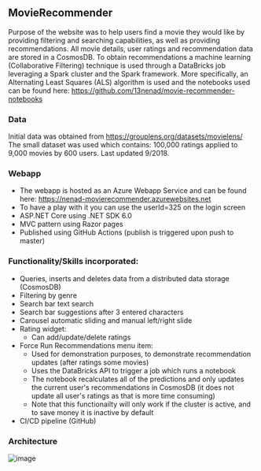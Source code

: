 ## MovieRecommender

Purpose of the website was to help users find a movie they would like by providing filtering and searching capabilities, as well as providing recommendations. All movie details, user ratings and recommendation data are stored in a CosmosDB. To obtain recommendations a machine learning (Collaborative Filtering) technique is used through a DataBricks job leveraging a Spark cluster and the Spark framework. More specifically, an Alternating Least Squares (ALS) algorithm is used and the notebooks used can be found here: https://github.com/13nenad/movie-recommender-notebooks

### Data
Initial data was obtained from https://grouplens.org/datasets/movielens/
The small dataset was used which contains: 100,000 ratings applied to 9,000 movies by 600 users. Last updated 9/2018.

### Webapp
- The webapp is hosted as an Azure Webapp Service and can be found here: https://nenad-movierecommender.azurewebsites.net
- To have a play with it you can use the userId=325 on the login screen
- ASP.NET Core using .NET SDK 6.0
- MVC pattern using Razor pages
- Published using GitHub Actions (publish is triggered upon push to master)
 
### Functionality/Skills incorporated:
- Queries, inserts and deletes data from a distributed data storage (CosmosDB)
- Filtering by genre
- Search bar text search
- Search bar suggestions after 3 entered characters
- Carousel automatic sliding and manual left/right slide
- Rating widget:
	- Can add/update/delete ratings
- Force Run Recommendations menu item:
	- Used for demonstration purposes, to demonstrate recommendation updates (after ratings some movies)
	- Uses the DataBricks API to trigger a job which runs a notebook
	- The notebook recalculates all of the predictions and only updates the current user's recommendations in CosmosDB (it does not update all user's ratings as that is more time consuming)
	- Note that this functionailty will only work if the cluster is active, and to save money it is inactive by default
- CI/CD pipeline (GitHub)

### Architecture

![image](https://user-images.githubusercontent.com/5523082/161686357-e637dfc6-5056-487c-bca8-891765f5adf7.png)

